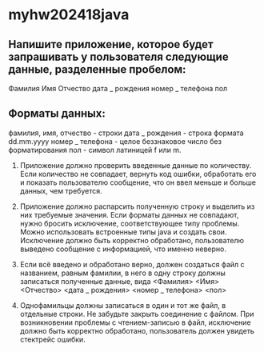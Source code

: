 # myhw202418java

## Напишите приложение, которое будет запрашивать у пользователя следующие данные, разделенные пробелом:

Фамилия
Имя
Отчество
дата _ рождения
номер _ телефона
пол

## Форматы данных:

фамилия, имя, отчество - строки
дата _ рождения - строка формата dd.mm.yyyy
номер _ телефона - целое беззнаковое число без форматирования
пол - символ латиницей f или m.

1. Приложение должно проверить введенные данные по количеству. Если количество не совпадает, вернуть код ошибки,
обработать его и показать пользователю сообщение, что он ввел меньше и больше данных, чем требуется.

2. Приложение должно распарсить полученную строку и выделить из них требуемые значения. Если форматы данных
не совпадают, нужно бросить исключение, соответствующее типу проблемы. Можно использовать встроенные
типы java и создать свои. Исключение должно быть корректно обработано, пользователю выведено сообщение
с информацией, что именно неверно.

3. Если всё введено и обработано верно, должен создаться файл с названием, равным фамилии, в него в одну
строку должны записаться полученные данные, вида
<Фамилия> <Имя> <Отчество> <дата _ рождения> <номер _ телефона> <пол>

4. Однофамильцы должны записаться в один и тот же файл, в отдельные строки.
Не забудьте закрыть соединение с файлом.
При возникновении проблемы с чтением-записью в файл, исключение должно быть корректно обработано,
пользователь должен увидеть стектрейс ошибки.


